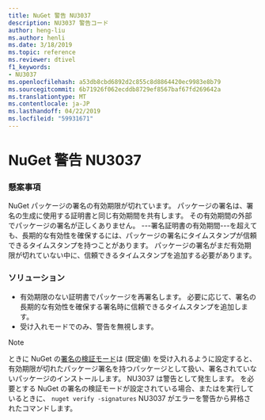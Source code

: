 ```yaml
---
title: NuGet 警告 NU3037
description: NU3037 警告コード
author: heng-liu
ms.author: henli
ms.date: 3/18/2019
ms.topic: reference
ms.reviewer: dtivel
f1_keywords:
- NU3037
ms.openlocfilehash: a53db8cbd6892d2c855c8d8864420ec9983e8b79
ms.sourcegitcommit: 6b71926f062ecddb8729ef8567baf67fd269642a
ms.translationtype: MT
ms.contentlocale: ja-JP
ms.lasthandoff: 04/22/2019
ms.locfileid: "59931671"
---
```

# <a name="nuget-warning-nu3037"></a>NuGet 警告 NU3037

### <a name="issue"></a>懸案事項

NuGet パッケージの署名の有効期限が切れています。
パッケージの署名は、署名の生成に使用する証明書と同じ有効期間を共有します。 その有効期間の外部でパッケージの署名が正しくありません。
---署名証明書の有効期間---を超えても、長期的な有効性を確保するには、パッケージの署名にタイムスタンプが信頼できるタイムスタンプを持つことがあります。 パッケージの署名がまだ有効期限が切れていない中に、信頼できるタイムスタンプを追加する必要があります。


### <a name="solution"></a>ソリューション

* 有効期限のない証明書でパッケージを再署名します。 必要に応じて、署名の長期的な有効性を確保する署名時に信頼できるタイムスタンプを追加します。
* 受け入れモードでのみ、警告を無視します。

> [!Note]
> ときに NuGet の[署名の検証モード](https://docs.microsoft.com/en-us/nuget/consume-packages/installing-signed-packages#configure-package-signature-requirements)は (既定値) を受け入れるように設定すると、有効期限が切れたパッケージ署名を持つパッケージとして扱い、署名されていないパッケージのインストールします。 NU3037 は警告として発生します。 を必要とする NuGet の署名の検証モードが設定されている場合、またはを実行しているときに、 `nuget verify -signatures` NU3037 がエラーを警告から昇格されたコマンドします。 